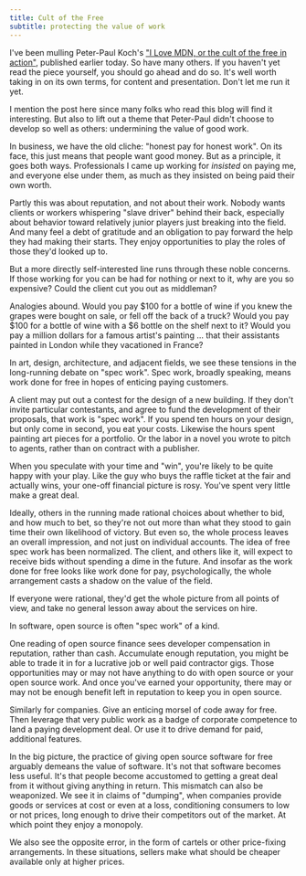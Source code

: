 ```yaml
---
title: Cult of the Free
subtitle: protecting the value of work
---
```


I've been mulling Peter-Paul Koch's ["I Love MDN, or the cult of the free in action"](https://www.quirksmode.org/blog/archives/2020/08/i_love_mdn_or_t.html), published earlier today.  So have many others.  If you haven't yet read the piece yourself, you should go ahead and do so.  It's well worth taking in on its own terms, for content and presentation.  Don't let me run it yet.

I mention the post here since many folks who read this blog will find it interesting.  But also to lift out a theme that Peter-Paul didn't choose to develop so well as others: undermining the value of good work.

In business, we have the old cliche: "honest pay for honest work".  On its face, this just means that people want good money.  But as a principle, it goes both ways.  Professionals I came up working for _insisted_ on paying me, and everyone else under them, as much as they insisted on being paid their own worth.

Partly this was about reputation, and not about their work.  Nobody wants clients or workers whispering "slave driver" behind their back, especially about behavior toward relatively junior players just breaking into the field.  And many feel a debt of gratitude and an obligation to pay forward the help they had making their starts.  They enjoy opportunities to play the roles of those they'd looked up to.

But a more directly self-interested line runs through these noble concerns.  If those working for you can be had for nothing or next to it, why are you so expensive?  Could the client cut you out as middleman?

Analogies abound.  Would you pay $100 for a bottle of wine if you knew the grapes were bought on sale, or fell off the back of a truck?  Would you pay $100 for a bottle of wine with a $6 bottle on the shelf next to it?  Would you pay a million dollars for a famous artist's painting  ... that their assistants painted in London while they vacationed in France?

In art, design, architecture, and adjacent fields, we see these tensions in the long-running debate on "spec work".  Spec work, broadly speaking, means work done for free in hopes of enticing paying customers.

A client may put out a contest for the design of a new building.  If they don't invite particular contestants, and agree to fund the development of their proposals, that work is "spec work".  If you spend ten hours on your design, but only come in second, you eat your costs.  Likewise the hours spent painting art pieces for a portfolio.  Or the labor in a novel you wrote to pitch to agents, rather than on contract with a publisher.

When you speculate with your time and "win", you're likely to be quite happy with your play.  Like the guy who buys the raffle ticket at the fair and actually wins, your one-off financial picture is rosy.  You've spent very little make a great deal.

Ideally, others in the running made rational choices about whether to bid, and how much to bet, so they're not out more than what they stood to gain time their own likelihood of victory.  But even so, the whole process leaves an overall impression, and not just on individual accounts.  The idea of free spec work has been normalized.  The client, and others like it, will expect to receive bids without spending a dime in the future.  And insofar as the work done for free looks like work done for pay, psychologically, the whole arrangement casts a shadow on the value of the field.

If everyone were rational, they'd get the whole picture from all points of view, and take no general lesson away about the services on hire.

In software, open source is often "spec work" of a kind.

One reading of open source finance sees developer compensation in reputation, rather than cash.  Accumulate enough reputation, you might be able to trade it in for a lucrative job or well paid contractor gigs.  Those opportunities may or may not have anything to do with open source or your open source work.  And once you've earned your opportunity, there may or may not be enough benefit left in reputation to keep you in open source.

Similarly for companies.  Give an enticing morsel of code away for free.  Then leverage that very public work as a badge of corporate competence to land a paying development deal.  Or use it to drive demand for paid, additional features.

In the big picture, the practice of giving open source software for free arguably demeans the value of software.  It's not that software becomes less useful.  It's that people become accustomed to getting a great deal from it without giving anything in return.  This mismatch can also be weaponized.  We see it in claims of "dumping", when companies provide goods or services at cost or even at a loss, conditioning consumers to low or not prices, long enough to drive their competitors out of the market.  At which point they enjoy a monopoly.

We also see the opposite error, in the form of cartels or other price-fixing arrangements.  In these situations, sellers make what should be cheaper available only at higher prices.
